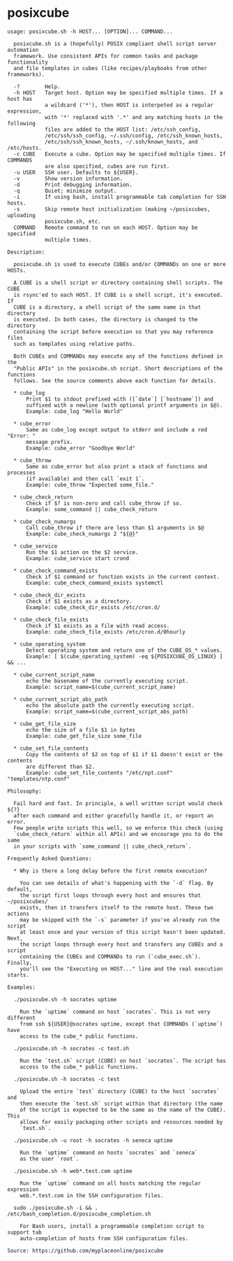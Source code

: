 # posixcube

    usage: posixcube.sh -h HOST... [OPTION]... COMMAND...

      posixcube.sh is a (hopefully) POSIX compliant shell script server automation
      framework. Use consistent APIs for common tasks and package functionality
      and file templates in cubes (like recipes/playbooks from other frameworks).

      -?        Help.
      -h HOST   Target host. Option may be specified multiple times. If a host has
                a wildcard ('*'), then HOST is interpeted as a regular expression,
                with '*' replaced with '.*' and any matching hosts in the following
                files are added to the HOST list: /etc/ssh_config,
                /etc/ssh/ssh_config, ~/.ssh/config, /etc/ssh_known_hosts,
                /etc/ssh/ssh_known_hosts, ~/.ssh/known_hosts, and /etc/hosts.
      -c CUBE   Execute a cube. Option may be specified multiple times. If COMMANDS
                are also specified, cubes are run first.
      -u USER   SSH user. Defaults to ${USER}.
      -v        Show version information.
      -d        Print debugging information.
      -q        Quiet; minimize output.
      -i        If using bash, install programmable tab completion for SSH hosts.
      -s        Skip remote host initialization (making ~/posixcubes, uploading
                posixcube.sh, etc.
      COMMAND   Remote command to run on each HOST. Option may be specified
                multiple times.

    Description:

      posixcube.sh is used to execute CUBEs and/or COMMANDs on one or more HOSTs.
      
      A CUBE is a shell script or directory containing shell scripts. The CUBE
      is rsync'ed to each HOST. If CUBE is a shell script, it's executed. If
      CUBE is a directory, a shell script of the same name in that directory
      is executed. In both cases, the directory is changed to the directory
      containing the script before execution so that you may reference files
      such as templates using relative paths.
      
      Both CUBEs and COMMANDs may execute any of the functions defined in the
      "Public APIs" in the posixcube.sh script. Short descriptions of the functions
      follows. See the source comments above each function for details.
      
      * cube_log
          Print $1 to stdout prefixed with ([`date`] [`hostname`]) and
          suffixed with a newline (with optional printf arguments in $@).
          Example: cube_log "Hello World"

      * cube_error
          Same as cube_log except output to stderr and include a red "Error: "
          message prefix.
          Example: cube_error "Goodbye World"

      * cube_throw
          Same as cube_error but also print a stack of functions and processes
          (if available) and then call `exit 1`.
          Example: cube_throw "Expected some_file."

      * cube_check_return
          Check if $? is non-zero and call cube_throw if so.
          Example: some_command || cube_check_return

      * cube_check_numargs
          Call cube_throw if there are less than $1 arguments in $@
          Example: cube_check_numargs 2 "${@}"

      * cube_service
          Run the $1 action on the $2 service.
          Example: cube_service start crond

      * cube_check_command_exists
          Check if $1 command or function exists in the current context.
          Example: cube_check_command_exists systemctl

      * cube_check_dir_exists
          Check if $1 exists as a directory.
          Example: cube_check_dir_exists /etc/cron.d/

      * cube_check_file_exists
          Check if $1 exists as a file with read access.
          Example: cube_check_file_exists /etc/cron.d/0hourly

      * cube_operating_system
          Detect operating system and return one of the CUBE_OS_* values.
          Example: [ $(cube_operating_system) -eq ${POSIXCUBE_OS_LINUX} ] && ...

      * cube_current_script_name
          echo the basename of the currently executing script.
          Example: script_name=$(cube_current_script_name)

      * cube_current_script_abs_path
          echo the absolute path the currently executing script.
          Example: script_name=$(cube_current_script_abs_path)

      * cube_get_file_size
          echo the size of a file $1 in bytes
          Example: cube_get_file_size some_file

      * cube_set_file_contents
          Copy the contents of $2 on top of $1 if $1 doesn't exist or the contents
          are different than $2.
          Example: cube_set_file_contents "/etc/npt.conf" "templates/ntp.conf"

    Philosophy:

      Fail hard and fast. In principle, a well written script would check ${?}
      after each command and either gracefully handle it, or report an error.
      Few people write scripts this well, so we enforce this check (using
      `cube_check_return` within all APIs) and we encourage you to do the same
      in your scripts with `some_command || cube_check_return`.

    Frequently Asked Questions:

      * Why is there a long delay before the first remote execution?
      
        You can see details of what's happening with the `-d` flag. By default,
        the script first loops through every host and ensures that ~/posixcubes/
        exists, then it transfers itself to the remote host. These two actions
        may be skipped with the `-s` parameter if you've already run the script
        at least once and your version of this script hasn't been updated. Next,
        the script loops through every host and transfers any CUBEs and a script
        containing the CUBEs and COMMANDs to run (`cube_exec.sh`). Finally,
        you'll see the "Executing on HOST..." line and the real execution starts.

    Examples:

      ./posixcube.sh -h socrates uptime
      
        Run the `uptime` command on host `socrates`. This is not very different
        from ssh ${USER}@socrates uptime, except that COMMANDs (`uptime`) have
        access to the cube_* public functions.
      
      ./posixcube.sh -h socrates -c test.sh
      
        Run the `test.sh` script (CUBE) on host `socrates`. The script has
        access to the cube_* public functions.
      
      ./posixcube.sh -h socrates -c test
      
        Upload the entire `test` directory (CUBE) to the host `socrates` and
        then execute the `test.sh` script within that directory (the name
        of the script is expected to be the same as the name of the CUBE). This
        allows for easily packaging other scripts and resources needed by
        `test.sh`.
      
      ./posixcube.sh -u root -h socrates -h seneca uptime
      
        Run the `uptime` command on hosts `socrates` and `seneca`
        as the user `root`.
      
      ./posixcube.sh -h web*.test.com uptime
      
        Run the `uptime` command on all hosts matching the regular expression
        web.*.test.com in the SSH configuration files.
      
      sudo ./posixcube.sh -i && . /etc/bash_completion.d/posixcube_completion.sh
      
        For Bash users, install a programmable completion script to support tab
        auto-completion of hosts from SSH configuration files.

    Source: https://github.com/myplaceonline/posixcube

